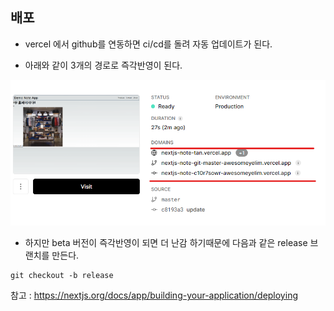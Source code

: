 ## 배포

- vercel 에서 github를 연동하면 ci/cd를 돌려 자동 업데이트가 된다.

- 아래와 같이 3개의 경로로 즉각반영이 된다.

<img src="./img/vercel.png" />

- 하지만 beta 버전이 즉각반영이 되면 더 난감 하기때문에
  다음과 같은 release 브랜치를 만든다.

```
git checkout -b release
```

참고 : https://nextjs.org/docs/app/building-your-application/deploying
